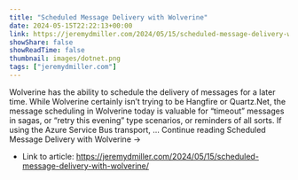 ```yaml
---
title: "Scheduled Message Delivery with Wolverine"
date: 2024-05-15T22:22:13+00:00
link: https://jeremydmiller.com/2024/05/15/scheduled-message-delivery-with-wolverine/
showShare: false
showReadTime: false
thumbnail: images/dotnet.png
tags: ["jeremydmiller.com"]
---
```

Wolverine has the ability to schedule the delivery of messages for a later time. While Wolverine certainly isn’t trying to be Hangfire or Quartz.Net, the message scheduling in Wolverine today is valuable for “timeout” messages in sagas, or “retry this evening” type scenarios, or reminders of all sorts. If using the Azure Service Bus transport, … Continue reading Scheduled Message Delivery with Wolverine →

- Link to article: https://jeremydmiller.com/2024/05/15/scheduled-message-delivery-with-wolverine/